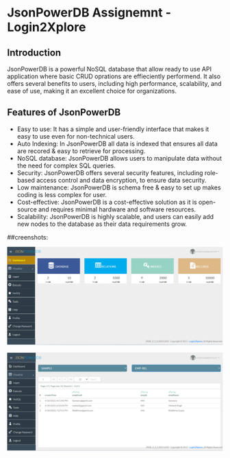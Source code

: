 # JsonPowerDB Assignemnt - Login2Xplore

## Introduction
JsonPowerDB is a powerful NoSQL database that allow ready to use API application where basic CRUD oprations are effieciently performend. It also offers several benefits to users, including high performance, scalability, and ease of use, making it an excellent choice for organizations.

## Features of JsonPowerDB
- Easy to use: It has a simple and user-friendly interface that makes it easy to use even for non-technical users.
- Auto Indexing: In JsonPowerDB all data is indexed that ensures all data are recored & easy to retrieve for processing.
- NoSQL database: JsonPowerDB allows users to manipulate data without the need for complex SQL queries.
- Security: JsonPowerDB offers several security features, including role-based access control and data encryption, to ensure data security.
- Low maintenance: JsonPowerDB is schema free & easy to set up makes coding is less complex for user.
- Cost-effective: JsonPowerDB is a cost-effective solution as it is open-source and requires minimal hardware and software resources.
- Scalability: JsonPowerDB is highly scalable, and users can easily add new nodes to the database as their data requirements grow.

##creenshots:

![Dashboard](https://github.com/prajaktacad/demoLogin2Xplore/blob/main/JSONPowerDBAssest/Dashboard.png)

![JSDB Table](https://github.com/prajaktacad/demoLogin2Xplore/blob/main/JSONPowerDBAssest/JSONDB%20Table.png)






